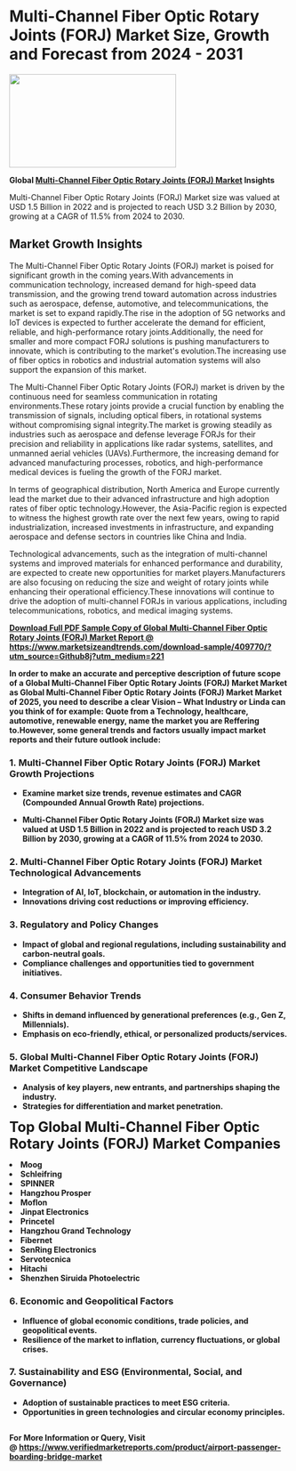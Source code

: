 <H1>Multi-Channel Fiber Optic Rotary Joints (FORJ) Market Size, Growth and Forecast from 2024 - 2031</H1><img class="aligncenter size-medium wp-image-584254" src="https://thirdeyenews.in/wp-content/uploads/2024/09/Global-Market-Research-300x168.jpeg" alt="" width="300" height="168" /><p><strong>Global&nbsp;<a href="https://www.marketsizeandtrends.com/download-sample/409770/?utm_source=Github8j?utm_medium=221">Multi-Channel Fiber Optic Rotary Joints (FORJ) Market</a> Insights</strong></p><p>Multi-Channel Fiber Optic Rotary Joints (FORJ) Market size was valued at USD 1.5 Billion in 2022 and is projected to reach USD 3.2 Billion by 2030, growing at a CAGR of 11.5% from 2024 to 2030.</p><p><h2>Market Growth Insights</h2> <p>The Multi-Channel Fiber Optic Rotary Joints (FORJ) market is poised for significant growth in the coming years.With advancements in communication technology, increased demand for high-speed data transmission, and the growing trend toward automation across industries such as aerospace, defense, automotive, and telecommunications, the market is set to expand rapidly.The rise in the adoption of 5G networks and IoT devices is expected to further accelerate the demand for efficient, reliable, and high-performance rotary joints.Additionally, the need for smaller and more compact FORJ solutions is pushing manufacturers to innovate, which is contributing to the market's evolution.The increasing use of fiber optics in robotics and industrial automation systems will also support the expansion of this market.</p> <p><strong><a href="#"></a></strong></p> <p>The Multi-Channel Fiber Optic Rotary Joints (FORJ) market is driven by the continuous need for seamless communication in rotating environments.These rotary joints provide a crucial function by enabling the transmission of signals, including optical fibers, in rotational systems without compromising signal integrity.The market is growing steadily as industries such as aerospace and defense leverage FORJs for their precision and reliability in applications like radar systems, satellites, and unmanned aerial vehicles (UAVs).Furthermore, the increasing demand for advanced manufacturing processes, robotics, and high-performance medical devices is fueling the growth of the FORJ market.</p> <p>In terms of geographical distribution, North America and Europe currently lead the market due to their advanced infrastructure and high adoption rates of fiber optic technology.However, the Asia-Pacific region is expected to witness the highest growth rate over the next few years, owing to rapid industrialization, increased investments in infrastructure, and expanding aerospace and defense sectors in countries like China and India.</p> <p>Technological advancements, such as the integration of multi-channel systems and improved materials for enhanced performance and durability, are expected to create new opportunities for market players.Manufacturers are also focusing on reducing the size and weight of rotary joints while enhancing their operational efficiency.These innovations will continue to drive the adoption of multi-channel FORJs in various applications, including telecommunications, robotics, and medical imaging systems.</p> <p><strong><a href="#"></p><p><span class=""><strong>Download Full PDF Sample Copy of Global Multi-Channel Fiber Optic Rotary Joints (FORJ) Market Report</strong> @ <a href="https://www.marketsizeandtrends.com/download-sample/409770/?utm_source=Github8j?utm_medium=221" target="_blank">https://www.marketsizeandtrends.com/download-sample/409770/?utm_source=Github8j?utm_medium=221</a></span></p><p>In order to make an accurate and perceptive description of future scope of a Global&nbsp;Multi-Channel Fiber Optic Rotary Joints (FORJ) Market Market as Global&nbsp;Multi-Channel Fiber Optic Rotary Joints (FORJ) Market Market of 2025, you need to describe a clear Vision &ndash; What Industry or Linda can you think of for example: Quote from a Technology, healthcare, automotive, renewable energy, name the market you are Reffering to.However, some general trends and factors usually impact market reports and their future outlook include:</p><h3>1.&nbsp;<strong>Multi-Channel Fiber Optic Rotary Joints (FORJ) Market Growth Projections</strong></h3><ul><li>Examine market size trends, revenue estimates and CAGR (Compounded Annual Growth Rate) projections.</li><li><p>Multi-Channel Fiber Optic Rotary Joints (FORJ) Market size was valued at USD 1.5 Billion in 2022 and is projected to reach USD 3.2 Billion by 2030, growing at a CAGR of 11.5% from 2024 to 2030.</p></li></ul><h3>2.&nbsp;<strong>Multi-Channel Fiber Optic Rotary Joints (FORJ) Market Technological Advancements</strong></h3><ul><li>Integration of AI, IoT, blockchain, or automation in the industry.</li><li>Innovations driving cost reductions or improving efficiency.</li></ul><h3>3.&nbsp;<strong>Regulatory and Policy Changes</strong></h3><ul><li>Impact of global and regional regulations, including sustainability and carbon-neutral goals.</li><li>Compliance challenges and opportunities tied to government initiatives.</li></ul><h3>4.&nbsp;<strong>Consumer Behavior Trends</strong></h3><ul><li>Shifts in demand influenced by generational preferences (e.g., Gen Z, Millennials).</li><li>Emphasis on eco-friendly, ethical, or personalized products/services.</li></ul><h3>5.&nbsp;<strong>Global Multi-Channel Fiber Optic Rotary Joints (FORJ) Market Competitive Landscape</strong></h3><ul><li>Analysis of key players, new entrants, and partnerships shaping the industry.</li><li>Strategies for differentiation and market penetration.</li></ul><p data-pm-slice="1 1 []"><span style="color: inherit; font-family: inherit; font-size: 25px;">Top Global Multi-Channel Fiber Optic Rotary Joints (FORJ) Market Companies</span></p><div class="" data-test-id=""><p><li>Moog</li><li> Schleifring</li><li> SPINNER</li><li> Hangzhou Prosper</li><li> Moflon</li><li> Jinpat Electronics</li><li> Princetel</li><li> Hangzhou Grand Technology</li><li> Fibernet</li><li> SenRing Electronics</li><li> Servotecnica</li><li> Hitachi</li><li> Shenzhen Siruida Photoelectric</li></p></div><h3>6.&nbsp;<strong>Economic and Geopolitical Factors</strong></h3><ul><li>Influence of global economic conditions, trade policies, and geopolitical events.</li><li>Resilience of the market to inflation, currency fluctuations, or global crises.</li></ul><h3>7.&nbsp;<strong>Sustainability and ESG (Environmental, Social, and Governance)</strong></h3><ul><li>Adoption of sustainable practices to meet ESG criteria.</li><li>Opportunities in green technologies and circular economy principles.</li></ul><h2><strong style="font-size: 14px;">For More Information or Query, Visit @&nbsp;</strong><a style="background-color: #ffffff; font-size: 14px;" href="https://www.marketsizeandtrends.com/report/multi-channel-fiber-optic-rotary-joints-forj-market/" target="_blank">https://www.verifiedmarketreports.com/product/airport-passenger-boarding-bridge-market</a></h2>